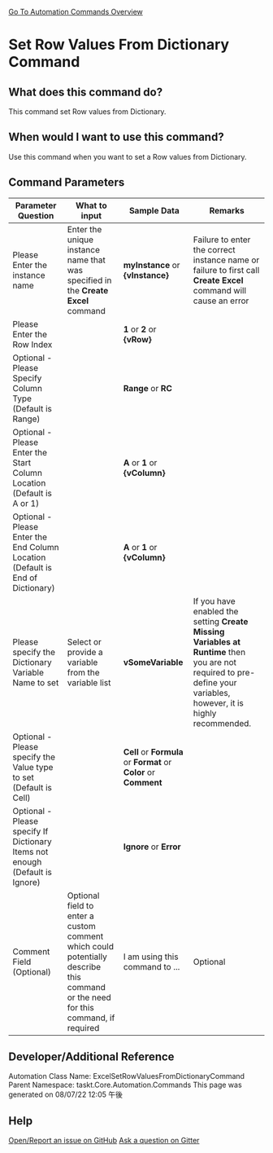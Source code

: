 <!--TITLE: Set Row Values From Dictionary Command -->
<!-- SUBTITLE: a command in the Excel Commands group. -->
[Go To Automation Commands Overview](/automation-commands.md)


# Set Row Values From Dictionary Command


## What does this command do?
This command set Row values from Dictionary.


## When would I want to use this command?
Use this command when you want to set a Row values from Dictionary.


## Command Parameters
| Parameter Question   	| What to input  	|  Sample Data 	| Remarks  	|
| ---                    | ---               | ---           | ---       |
|Please Enter the instance name|Enter the unique instance name that was specified in the **Create Excel** command|**myInstance** or **{vInstance}**|Failure to enter the correct instance name or failure to first call **Create Excel** command will cause an error|
|Please Enter the Row Index||**1** or **2** or **{vRow}**||
|Optional - Please Specify Column Type (Default is Range)||**Range** or **RC**||
|Optional - Please Enter the Start Column Location (Default is A or 1)||**A** or **1** or **{vColumn}**||
|Optional - Please Enter the End Column Location (Default is End of Dictionary)||**A** or **1** or **{vColumn}**||
|Please specify the Dictionary Variable Name to set|Select or provide a variable from the variable list|**vSomeVariable**|If you have enabled the setting **Create Missing Variables at Runtime** then you are not required to pre-define your variables, however, it is highly recommended.|
|Optional - Please specify the Value type to set (Default is Cell)||**Cell** or **Formula** or **Format** or **Color** or **Comment**||
|Optional - Please specify If Dictionary Items not enough (Default is Ignore)||**Ignore** or **Error**||
|Comment Field (Optional)|Optional field to enter a custom comment which could potentially describe this command or the need for this command, if required|I am using this command to ...|Optional|




















## Developer/Additional Reference
Automation Class Name: ExcelSetRowValuesFromDictionaryCommand
Parent Namespace: taskt.Core.Automation.Commands
This page was generated on 08/07/22 12:05 午後


## Help
[Open/Report an issue on GitHub](https://github.com/saucepleez/taskt/issues/new)
[Ask a question on Gitter](https://gitter.im/taskt-rpa/Lobby)
